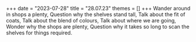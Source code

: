 +++
date = "2023-07-28"
title = "28.07.23"
themes = []
+++
Wander around in shops a plenty,
Question why the shelves stand tall,
Talk about the fit of coats,
Talk about the blend of colours,
Talk about where we are going,
Wonder why the shops are plenty,
Question why it takes so long to scan the shelves for things required.
